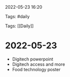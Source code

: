 2022-05-23 16:20

Tags: #daily

Tags: [[Daily]]

# 2022-05-23
- Digitech powerpoint
- Digitech access and more
- Food technology poster